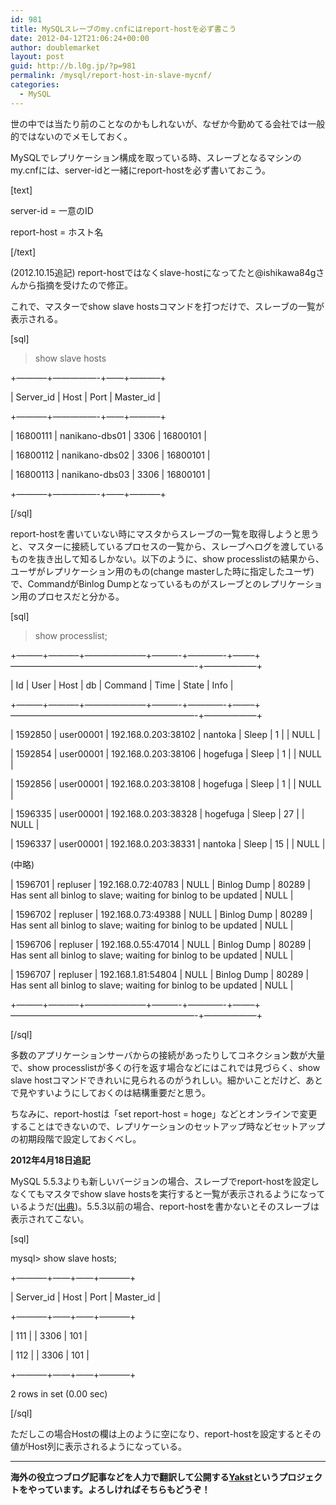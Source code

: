 ```yaml
---
id: 981
title: MySQLスレーブのmy.cnfにはreport-hostを必ず書こう
date: 2012-04-12T21:06:24+00:00
author: doublemarket
layout: post
guid: http://b.l0g.jp/?p=981
permalink: /mysql/report-host-in-slave-mycnf/
categories:
  - MySQL
---
```


世の中では当たり前のことなのかもしれないが、なぜか今勤めてる会社では一般的ではないのでメモしておく。

MySQLでレプリケーション構成を取っている時、スレーブとなるマシンのmy.cnfには、server-idと一緒にreport-hostを必ず書いておこう。

[text]
  
server-id = 一意のID
  
report-host = ホスト名
  
[/text]

(2012.10.15追記) report-hostではなくslave-hostになってたと@ishikawa84gさんから指摘を受けたので修正。

これで、マスターでshow slave hostsコマンドを打つだけで、スレーブの一覧が表示される。

[sql]
  
> show slave hosts
  
+&#8212;&#8212;&#8212;&#8211;+&#8212;&#8212;&#8212;&#8212;&#8212;-+&#8212;&#8212;+&#8212;&#8212;&#8212;&#8211;+
  
| Server\_id | Host | Port | Master\_id |
  
+&#8212;&#8212;&#8212;&#8211;+&#8212;&#8212;&#8212;&#8212;&#8212;-+&#8212;&#8212;+&#8212;&#8212;&#8212;&#8211;+
  
| 16800111 | nanikano-dbs01 | 3306 | 16800101 |
  
| 16800112 | nanikano-dbs02 | 3306 | 16800101 |
  
| 16800113 | nanikano-dbs03 | 3306 | 16800101 |
  
+&#8212;&#8212;&#8212;&#8211;+&#8212;&#8212;&#8212;&#8212;&#8212;-+&#8212;&#8212;+&#8212;&#8212;&#8212;&#8211;+
  
[/sql]

report-hostを書いていない時にマスタからスレーブの一覧を取得しようと思うと、マスターに接続しているプロセスの一覧から、スレーブへログを渡しているものを抜き出して知るしかない。以下のように、show processlistの結果から、ユーザがレプリケーション用のもの(change masterした時に指定したユーザ)で、CommandがBinlog Dumpとなっているものがスレーブとのレプリケーション用のプロセスだと分かる。

[sql]
  
> show processlist;

+&#8212;&#8212;&#8212;+&#8212;&#8212;&#8212;&#8211;+&#8212;&#8212;&#8212;&#8212;&#8212;&#8212;&#8212;+&#8212;&#8212;&#8212;-+&#8212;&#8212;&#8212;&#8212;-+&#8212;&#8212;&#8211;+&#8212;&#8212;&#8212;&#8212;&#8212;&#8212;&#8212;&#8212;&#8212;&#8212;&#8212;&#8212;&#8212;&#8212;&#8212;&#8212;&#8212;&#8212;&#8212;&#8212;&#8212;-+&#8212;&#8212;&#8212;&#8212;&#8212;&#8212;+
  
| Id | User | Host | db | Command | Time | State | Info |
  
+&#8212;&#8212;&#8212;+&#8212;&#8212;&#8212;&#8211;+&#8212;&#8212;&#8212;&#8212;&#8212;&#8212;&#8212;+&#8212;&#8212;&#8212;-+&#8212;&#8212;&#8212;&#8212;-+&#8212;&#8212;&#8211;+&#8212;&#8212;&#8212;&#8212;&#8212;&#8212;&#8212;&#8212;&#8212;&#8212;&#8212;&#8212;&#8212;&#8212;&#8212;&#8212;&#8212;&#8212;&#8212;&#8212;&#8212;-+&#8212;&#8212;&#8212;&#8212;&#8212;&#8212;+
  
| 1592850 | user00001 | 192.168.0.203:38102 | nantoka | Sleep | 1 | | NULL |
  
| 1592854 | user00001 | 192.168.0.203:38106 | hogefuga | Sleep | 1 | | NULL |
  
| 1592856 | user00001 | 192.168.0.203:38108 | hogefuga | Sleep | 1 | | NULL |
  
| 1596335 | user00001 | 192.168.0.203:38328 | hogefuga | Sleep | 27 | | NULL |
  
| 1596337 | user00001 | 192.168.0.203:38331 | nantoka | Sleep | 15 | | NULL |
    
(中略)
  
| 1596701 | repluser | 192.168.0.72:40783 | NULL | Binlog Dump | 80289 | Has sent all binlog to slave; waiting for binlog to be updated | NULL |
  
| 1596702 | repluser | 192.168.0.73:49388 | NULL | Binlog Dump | 80289 | Has sent all binlog to slave; waiting for binlog to be updated | NULL |
  
| 1596706 | repluser | 192.168.0.55:47014 | NULL | Binlog Dump | 80289 | Has sent all binlog to slave; waiting for binlog to be updated | NULL |
  
| 1596707 | repluser | 192.168.1.81:54804 | NULL | Binlog Dump | 80289 | Has sent all binlog to slave; waiting for binlog to be updated | NULL |
  
+&#8212;&#8212;&#8212;+&#8212;&#8212;&#8212;&#8211;+&#8212;&#8212;&#8212;&#8212;&#8212;&#8212;&#8212;+&#8212;&#8212;&#8212;-+&#8212;&#8212;&#8212;&#8212;-+&#8212;&#8212;&#8211;+&#8212;&#8212;&#8212;&#8212;&#8212;&#8212;&#8212;&#8212;&#8212;&#8212;&#8212;&#8212;&#8212;&#8212;&#8212;&#8212;&#8212;&#8212;&#8212;&#8212;&#8212;-+&#8212;&#8212;&#8212;&#8212;&#8212;&#8212;+
  
[/sql]

多数のアプリケーションサーバからの接続があったりしてコネクション数が大量で、show processlistが多くの行を返す場合などにはこれでは見づらく、show slave hostコマンドできれいに見られるのがうれしい。細かいことだけど、あとで見やすいようにしておくのは結構重要だと思う。

ちなみに、report-hostは「set report-host = hoge」などとオンラインで変更することはできないので、レプリケーションのセットアップ時などセットアップの初期段階で設定しておくべし。

**2012年4月18日追記**

MySQL 5.5.3よりも新しいバージョンの場合、スレーブでreport-hostを設定しなくてもマスタでshow slave hostsを実行すると一覧が表示されるようになっているようだ(<a href="http://dev.mysql.com/doc/refman/5.5/en/show-slave-hosts.html" title="MySQL 5.5 Reference Manual 13.7.5.34. SHOW SLAVE HOSTS Syntax" target="_blank">出典</a>)。5.5.3以前の場合、report-hostを書かないとそのスレーブは表示されてこない。

[sql]
  
mysql> show slave hosts;
  
+&#8212;&#8212;&#8212;&#8211;+&#8212;&#8212;+&#8212;&#8212;+&#8212;&#8212;&#8212;&#8211;+
  
| Server\_id | Host | Port | Master\_id |
  
+&#8212;&#8212;&#8212;&#8211;+&#8212;&#8212;+&#8212;&#8212;+&#8212;&#8212;&#8212;&#8211;+
  
| 111 | | 3306 | 101 |
  
| 112 | | 3306 | 101 |
  
+&#8212;&#8212;&#8212;&#8211;+&#8212;&#8212;+&#8212;&#8212;+&#8212;&#8212;&#8212;&#8211;+
  
2 rows in set (0.00 sec)
  
[/sql]

ただしこの場合Hostの欄は上のように空になり、report-hostを設定するとその値がHost列に表示されるようになっている。

* * *

**海外の役立つブログ記事などを人力で翻訳して公開する[Yakst](https://yakst.com/ja)というプロジェクトをやっています。よろしければそちらもどうぞ！**
